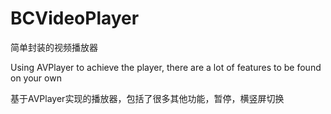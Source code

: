 # BCVideoPlayer
简单封装的视频播放器


Using AVPlayer to achieve the player, there are a lot of features to be found on your own




基于AVPlayer实现的播放器，包括了很多其他功能，暂停，横竖屏切换
